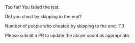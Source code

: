 Too far! You failed the test. 
 
Did you cheat by skipping to the end? 
 
Number of people who cheated by skipping to the end: 113 
 
Please submit a PR to update the above count as appropriate. 
 
